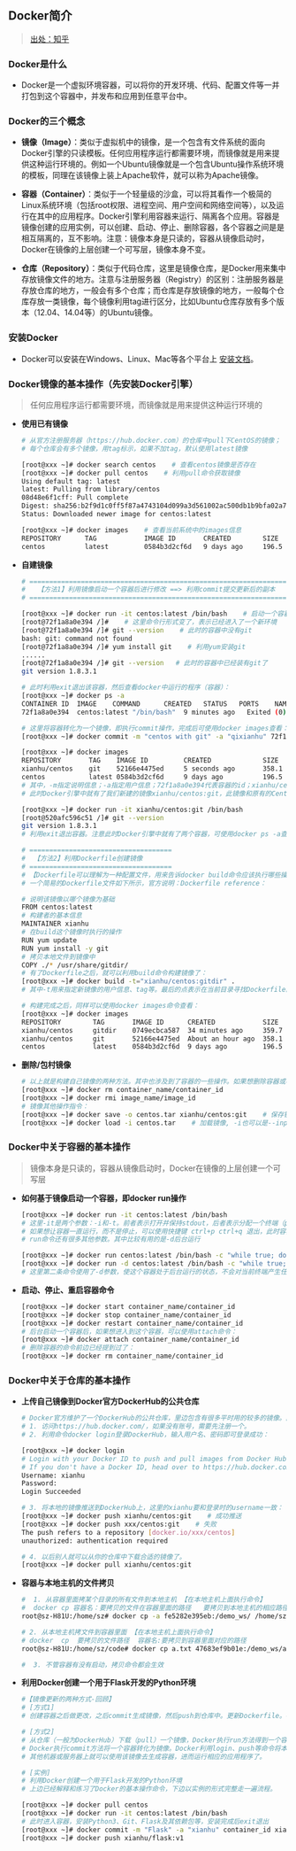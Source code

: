 ## **Docker简介**
> [出处：知乎](https://zhuanlan.zhihu.com/p/23599229)  

### **Docker是什么**
- Docker是一个虚拟环境容器，可以将你的开发环境、代码、配置文件等一并打包到这个容器中，并发布和应用到任意平台中。


### **Docker的三个概念**
- **镜像（Image）**：类似于虚拟机中的镜像，是一个包含有文件系统的面向Docker引擎的只读模板。任何应用程序运行都需要环境，而镜像就是用来提供这种运行环境的。例如一个Ubuntu镜像就是一个包含Ubuntu操作系统环境的模板，同理在该镜像上装上Apache软件，就可以称为Apache镜像。

- **容器（Container）**：类似于一个轻量级的沙盒，可以将其看作一个极简的Linux系统环境（包括root权限、进程空间、用户空间和网络空间等），以及运行在其中的应用程序。Docker引擎利用容器来运行、隔离各个应用。容器是镜像创建的应用实例，可以创建、启动、停止、删除容器，各个容器之间是是相互隔离的，互不影响。注意：镜像本身是只读的，容器从镜像启动时，Docker在镜像的上层创建一个可写层，镜像本身不变。

- **仓库（Repository）**：类似于代码仓库，这里是镜像仓库，是Docker用来集中存放镜像文件的地方。注意与注册服务器（Registry）的区别：注册服务器是存放仓库的地方，一般会有多个仓库；而仓库是存放镜像的地方，一般每个仓库存放一类镜像，每个镜像利用tag进行区分，比如Ubuntu仓库存放有多个版本（12.04、14.04等）的Ubuntu镜像。 

### **安装Docker**
- Docker可以安装在Windows、Linux、Mac等各个平台上  [安装文档](https://docs.docker.com/engine/install/)。

### **Docker镜像的基本操作（先安装Docker引擎）**  
> 任何应用程序运行都需要环境，而镜像就是用来提供这种运行环境的

- **使用已有镜像**
    ```sh
    # 从官方注册服务器（https://hub.docker.com）的仓库中pull下CentOS的镜像；
    # 每个仓库会有多个镜像，用tag标示，如果不加tag，默认使用latest镜像

    [root@xxx ~]# docker search centos    # 查看centos镜像是否存在
    [root@xxx ~]# docker pull centos    # 利用pull命令获取镜像
    Using default tag: latest
    latest: Pulling from library/centos
    08d48e6f1cff: Pull complete
    Digest: sha256:b2f9d1c0ff5f87a4743104d099a3d561002ac500db1b9bfa02a783a46e0d366c
    Status: Downloaded newer image for centos:latest

    [root@xxx ~]# docker images    # 查看当前系统中的images信息
    REPOSITORY      TAG            IMAGE ID       CREATED        SIZE
    centos          latest         0584b3d2cf6d   9 days ago     196.5 MB
    ```

- **自建镜像**
    ```sh 
    # ======================================================================
    #   【方法1】利用镜像启动一个容器后进行修改 ==> 利用commit提交更新后的副本
    # ======================================================================

    [root@xxx ~]# docker run -it centos:latest /bin/bash    # 启动一个容器
    [root@72f1a8a0e394 /]#    # 这里命令行形式变了，表示已经进入了一个新环境
    [root@72f1a8a0e394 /]# git --version    # 此时的容器中没有git
    bash: git: command not found
    [root@72f1a8a0e394 /]# yum install git    # 利用yum安装git
    ......
    [root@72f1a8a0e394 /]# git --version   # 此时的容器中已经装有git了
    git version 1.8.3.1
    
    # 此时利用exit退出该容器，然后查看docker中运行的程序（容器）：
    [root@xxx ~]# docker ps -a
    CONTAINER ID  IMAGE    COMMAND      CREATED   STATUS   PORTS    NAMES
    72f1a8a0e394  centos:latest "/bin/bash"  9 minutes ago   Exited (0) 3 minutes ago      angry_hodgkin

    # 这里将容器转化为一个镜像，即执行commit操作，完成后可使用docker images查看：
    [root@xxx ~]# docker commit -m "centos with git" -a "qixianhu" 72f1a8a0e394 xianhu/centos:git

    [root@xxx ~]# docker images
    REPOSITORY       TAG    IMAGE ID         CREATED             SIZE
    xianhu/centos    git    52166e4475ed     5 seconds ago       358.1 MB
    centos           latest 0584b3d2cf6d     9 days ago          196.5 MB
    # 其中，-m指定说明信息；-a指定用户信息；72f1a8a0e394代表容器的id；xianhu/centos:git指定目标镜像的用户名、仓库名和 tag 信息。注意这里的用户名xianhu，后边会用到。
    # 此时Docker引擎中就有了我们新建的镜像xianhu/centos:git，此镜像和原有的CentOS镜像区别在于多了个Git工具。此时我们利用新镜像创建的容器，本身就自带git了。

    [root@xxx ~]# docker run -it xianhu/centos:git /bin/bash
    [root@520afc596c51 /]# git --version
    git version 1.8.3.1
    # 利用exit退出容器。注意此时Docker引擎中就有了两个容器，可使用docker ps -a查看。

    # ====================================
    #  【方法2】利用Dockerfile创建镜像
    # ====================================
    # 【Dockerfile可以理解为一种配置文件，用来告诉docker build命令应该执行哪些操作】
    # 一个简易的Dockerfile文件如下所示，官方说明：Dockerfile reference：

    # 说明该镜像以哪个镜像为基础
    FROM centos:latest
    # 构建者的基本信息
    MAINTAINER xianhu
    # 在build这个镜像时执行的操作
    RUN yum update
    RUN yum install -y git
    # 拷贝本地文件到镜像中
    COPY ./* /usr/share/gitdir/
    # 有了Dockerfile之后，就可以利用build命令构建镜像了：
    [root@xxx ~]# docker build -t="xianhu/centos:gitdir" .
    # 其中-t用来指定新镜像的用户信息、tag等。最后的点表示在当前目录寻找Dockerfile。

    # 构建完成之后，同样可以使用docker images命令查看：
    [root@xxx ~]# docker images
    REPOSITORY        TAG       IMAGE ID      CREATED            SIZE
    xianhu/centos     gitdir    0749ecbca587  34 minutes ago     359.7 MB
    xianhu/centos     git       52166e4475ed  About an hour ago  358.1 MB
    centos            latest    0584b3d2cf6d  9 days ago         196.5 MB
    ```

- **删除/包村镜像**
    ```sh
    # 以上就是构建自己镜像的两种方法。其中也涉及到了容器的一些操作。如果想删除容器或者镜像，可以使用rm命令，注意：删除镜像前必须先删除以此镜像为基础的容器。   
    [root@xxx ~]# docker rm container_name/container_id
    [root@xxx ~]# docker rmi image_name/image_id
    # 镜像其他操作指令：    
    [root@xxx ~]# docker save -o centos.tar xianhu/centos:git    # 保存镜像, -o也可以是--output
    [root@xxx ~]# docker load -i centos.tar    # 加载镜像, -i也可以是--input
    ```

### **Docker中关于容器的基本操作**  
> 镜像本身是只读的，容器从镜像启动时，Docker在镜像的上层创建一个可写层

-  **如何基于镜像启动一个容器，即docker run操作**
    ```sh
    [root@xxx ~]# docker run -it centos:latest /bin/bash    
    # 这里-it是两个参数：-i和-t。前者表示打开并保持stdout，后者表示分配一个终端（pseudo-tty）。此时如果使用exit退出，则容器的状态处于Exit，而不是后台运行
    # 如果想让容器一直运行，而不是停止，可以使用快捷键 ctrl+p ctrl+q 退出，此时容器的状态为Up
    # run命令还有很多其他参数。其中比较有用的是-d后台运行

    [root@xxx ~]# docker run centos:latest /bin/bash -c "while true; do echo hello; sleep 1; done"
    [root@xxx ~]# docker run -d centos:latest /bin/bash -c "while true; do echo hello; sleep 1; done"
    # 这里第二条命令使用了-d参数，使这个容器处于后台运行的状态，不会对当前终端产生任何输出，所有的stdout都输出到log，可以使用docker logs container_name/container_id查看。
    ```
- **启动、停止、重启容器命令**  
    ```sh
    [root@xxx ~]# docker start container_name/container_id
    [root@xxx ~]# docker stop container_name/container_id
    [root@xxx ~]# docker restart container_name/container_id
    # 后台启动一个容器后，如果想进入到这个容器，可以使用attach命令：
    [root@xxx ~]# docker attach container_name/container_id
    # 删除容器的命令前边已经提到过了：
    [root@xxx ~]# docker rm container_name/container_id
    ```

### **Docker中关于仓库的基本操作** 

- **上传自己镜像到Docker官方DockerHub的公共仓库**
    ```sh
    # Docker官方维护了一个DockerHub的公共仓库，里边包含有很多平时用的较多的镜像。除了从上边下载镜像之外，我们也可以将自己自定义的镜像发布（push）到DockerHub上
    # 1. 访问https://hub.docker.com/，如果没有账号，需要先注册一个。
    # 2. 利用命令docker login登录DockerHub，输入用户名、密码即可登录成功：

    [root@xxx ~]# docker login
    # Login with your Docker ID to push and pull images from Docker Hub.
    # If you don't have a Docker ID, head over to https://hub.docker.com to create one.
    Username: xianhu
    Password:
    Login Succeeded

    # 3. 将本地的镜像推送到DockerHub上，这里的xianhu要和登录时的username一致：
    [root@xxx ~]# docker push xianhu/centos:git    # 成功推送
    [root@xxx ~]# docker push xxx/centos:git    # 失败
    The push refers to a repository [docker.io/xxx/centos]
    unauthorized: authentication required
    
    # 4. 以后别人就可以从你的仓库中下载合适的镜像了。
    [root@xxx ~]# docker pull xianhu/centos:git
    ```

- **容器与本地主机的文件拷贝**
    ```sh    
    #  1. 从容器里面拷某个目录的所有文件到本地主机 【在本地主机上面执行命令】 
    #  docker cp 容器名：要拷贝的文件在容器里面的路径   要拷贝到本地主机的相应路径   
    root@sz-H81U:/home/sz# docker cp -a fe5282e395eb:/demo_ws/ /home/sz/code/

    # 2. 从本地主机拷文件到容器里面 【在本地主机上面执行命令】
    # docker  cp  要拷贝的文件路径  容器名:要拷贝到容器里面对应的路径
    root@sz-H81U:/home/sz/code# docker cp a.txt 47683ef9b01e:/demo_ws/a.txt

    #  3. 不管容器有没有启动，拷贝命令都会生效
    ```

- **利用Docker创建一个用于Flask开发的Python环境**
    ```sh
    #【镜像更新的两种方式-回顾】
    # [方式1]
    # 创建容器之后做更改，之后commit生成镜像，然后push到仓库中。更新Dockerfile。在工作时一般建议这种方式，更简洁明了。

    # [方式2]
    # 从仓库（一般为DockerHub）下载（pull）一个镜像，Docker执行run方法得到一个容器，用户在容器里执行各种操作。
    # Docker执行commit方法将一个容器转化为镜像。Docker利用login、push等命令将本地镜像推送（push）到仓库。
    # 其他机器或服务器上就可以使用该镜像去生成容器，进而运行相应的应用程序了。

    # [实例]
    # 利用Docker创建一个用于Flask开发的Python环境
    # 上边已经解释和练习了Docker的基本操作命令，下边以实例的形式完整走一遍流程。

    [root@xxx ~]# docker pull centos
    [root@xxx ~]# docker run -it centos:latest /bin/bash
    # 此时进入容器，安装Python3、Git、Flask及其依赖包等，安装完成后exit退出
    [root@xxx ~]# docker commit -m "Flask" -a "xianhu" container_id xianhu/flask:v1
    [root@xxx ~]# docker push xianhu/flask:v1
    ```




